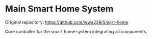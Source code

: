 # Main Smart Home System

Original repository: https://github.com/wwa228/Smart-home

Core controller for the smart home system integrating all components.
